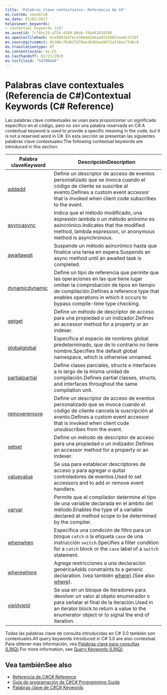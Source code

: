 ```yaml
---
title: 'Palabras clave contextuales: Referencia de C#'
ms.custom: seodec18
ms.date: 03/07/2017
helpviewer_keywords:
- contextual keywords [C#]
ms.assetid: 7c76bc29-a754-4389-b0ab-f6b441018298
ms.openlocfilehash: bce8901b4fec4386462ebaa85436b52aedc3f3bf
ms.sourcegitcommit: 6b308cf6d627d78ee36dbbae8972a310ac7fd6c8
ms.translationtype: HT
ms.contentlocale: es-ES
ms.lasthandoff: 01/23/2019
ms.locfileid: "54708446"
---
```

# <a name="contextual-keywords-c-reference"></a><span data-ttu-id="a5ba6-102">Palabras clave contextuales (Referencia de C#)</span><span class="sxs-lookup"><span data-stu-id="a5ba6-102">Contextual Keywords (C# Reference)</span></span>
<span data-ttu-id="a5ba6-103">Las palabras clave contextuales se usan para proporcionar un significado específico en el código, pero no son una palabra reservada en C#.</span><span class="sxs-lookup"><span data-stu-id="a5ba6-103">A contextual keyword is used to provide a specific meaning in the code, but it is not a reserved word in C#.</span></span> <span data-ttu-id="a5ba6-104">En esta sección se presentan las siguientes palabras clave contextuales:</span><span class="sxs-lookup"><span data-stu-id="a5ba6-104">The following contextual keywords are introduced in this section:</span></span>  
  
|<span data-ttu-id="a5ba6-105">Palabra clave</span><span class="sxs-lookup"><span data-stu-id="a5ba6-105">Keyword</span></span>|<span data-ttu-id="a5ba6-106">Descripción</span><span class="sxs-lookup"><span data-stu-id="a5ba6-106">Description</span></span>|  
|-------------|-----------------|  
|[<span data-ttu-id="a5ba6-107">add</span><span class="sxs-lookup"><span data-stu-id="a5ba6-107">add</span></span>](../../../csharp/language-reference/keywords/add.md)|<span data-ttu-id="a5ba6-108">Define un descriptor de acceso de eventos personalizado que se invoca cuando el código de cliente se suscribe al evento.</span><span class="sxs-lookup"><span data-stu-id="a5ba6-108">Defines a custom event accessor that is invoked when client code subscribes to the event.</span></span>|  
|[<span data-ttu-id="a5ba6-109">async</span><span class="sxs-lookup"><span data-stu-id="a5ba6-109">async</span></span>](../../../csharp/language-reference/keywords/async.md)|<span data-ttu-id="a5ba6-110">Indica que el método modificado, una expresión lambda o un método anónimo es asincrónico.</span><span class="sxs-lookup"><span data-stu-id="a5ba6-110">Indicates that the modified method, lambda expression, or anonymous method is asynchronous.</span></span>|  
|[<span data-ttu-id="a5ba6-111">await</span><span class="sxs-lookup"><span data-stu-id="a5ba6-111">await</span></span>](../../../csharp/language-reference/keywords/await.md)|<span data-ttu-id="a5ba6-112">Suspende un método asincrónico hasta que finalice una tarea en espera.</span><span class="sxs-lookup"><span data-stu-id="a5ba6-112">Suspends an async method until an awaited task is completed.</span></span>|  
|[<span data-ttu-id="a5ba6-113">dynamic</span><span class="sxs-lookup"><span data-stu-id="a5ba6-113">dynamic</span></span>](../../../csharp/language-reference/keywords/dynamic.md)|<span data-ttu-id="a5ba6-114">Define un tipo de referencia que permite que las operaciones en las que tiene lugar omitan la comprobación de tipos en tiempo de compilación.</span><span class="sxs-lookup"><span data-stu-id="a5ba6-114">Defines a reference type that enables operations in which it occurs to bypass compile-time type checking.</span></span>|  
|[<span data-ttu-id="a5ba6-115">get</span><span class="sxs-lookup"><span data-stu-id="a5ba6-115">get</span></span>](../../../csharp/language-reference/keywords/get.md)|<span data-ttu-id="a5ba6-116">Define un método de descriptor de acceso para una propiedad o un indizador.</span><span class="sxs-lookup"><span data-stu-id="a5ba6-116">Defines an accessor method for a property or an indexer.</span></span>|  
|[<span data-ttu-id="a5ba6-117">global</span><span class="sxs-lookup"><span data-stu-id="a5ba6-117">global</span></span>](../../../csharp/language-reference/keywords/global.md)|<span data-ttu-id="a5ba6-118">Especifica el espacio de nombres global predeterminado, que de lo contrario no tiene nombre.</span><span class="sxs-lookup"><span data-stu-id="a5ba6-118">Specifies the default global namespace, which is otherwise unnamed.</span></span>|  
|[<span data-ttu-id="a5ba6-119">partial</span><span class="sxs-lookup"><span data-stu-id="a5ba6-119">partial</span></span>](../../../csharp/language-reference/keywords/partial-type.md)|<span data-ttu-id="a5ba6-120">Define clases parciales, structs e interfaces a lo largo de la misma unidad de compilación.</span><span class="sxs-lookup"><span data-stu-id="a5ba6-120">Defines partial classes, structs, and interfaces throughout the same compilation unit.</span></span>|  
|[<span data-ttu-id="a5ba6-121">remove</span><span class="sxs-lookup"><span data-stu-id="a5ba6-121">remove</span></span>](../../../csharp/language-reference/keywords/remove.md)|<span data-ttu-id="a5ba6-122">Define un descriptor de acceso de eventos personalizado que se invoca cuando el código de cliente cancela la suscripción al evento.</span><span class="sxs-lookup"><span data-stu-id="a5ba6-122">Defines a custom event accessor that is invoked when client code unsubscribes from the event.</span></span>|  
|[<span data-ttu-id="a5ba6-123">set</span><span class="sxs-lookup"><span data-stu-id="a5ba6-123">set</span></span>](../../../csharp/language-reference/keywords/set.md)|<span data-ttu-id="a5ba6-124">Define un método de descriptor de acceso para una propiedad o un indizador.</span><span class="sxs-lookup"><span data-stu-id="a5ba6-124">Defines an accessor method for a property or an indexer.</span></span>|  
|[<span data-ttu-id="a5ba6-125">value</span><span class="sxs-lookup"><span data-stu-id="a5ba6-125">value</span></span>](../../../csharp/language-reference/keywords/value.md)|<span data-ttu-id="a5ba6-126">Se usa para establecer descriptores de acceso y para agregar o quitar controladores de eventos.</span><span class="sxs-lookup"><span data-stu-id="a5ba6-126">Used to set accessors and to add or remove event handlers.</span></span>|  
|[<span data-ttu-id="a5ba6-127">var</span><span class="sxs-lookup"><span data-stu-id="a5ba6-127">var</span></span>](../../../csharp/language-reference/keywords/var.md)|<span data-ttu-id="a5ba6-128">Permite que el compilador determine el tipo de una variable declarada en el ámbito del método.</span><span class="sxs-lookup"><span data-stu-id="a5ba6-128">Enables the type of a variable declared at method scope to be determined by the compiler.</span></span>|  
|[<span data-ttu-id="a5ba6-129">when</span><span class="sxs-lookup"><span data-stu-id="a5ba6-129">when</span></span>](when.md)|<span data-ttu-id="a5ba6-130">Especifica una condición de filtro para un bloque `catch` o la etiqueta `case` de una instrucción `switch`.</span><span class="sxs-lookup"><span data-stu-id="a5ba6-130">Specifies a filter condition for a `catch` block or the `case` label of a `switch` statement.</span></span>|
|[<span data-ttu-id="a5ba6-131">where</span><span class="sxs-lookup"><span data-stu-id="a5ba6-131">where</span></span>](../../../csharp/language-reference/keywords/where-generic-type-constraint.md)|<span data-ttu-id="a5ba6-132">Agrega restricciones a una declaración genérica</span><span class="sxs-lookup"><span data-stu-id="a5ba6-132">Adds constraints to a generic declaration.</span></span> <span data-ttu-id="a5ba6-133">(vea también [where](../../../csharp/language-reference/keywords/where-clause.md)).</span><span class="sxs-lookup"><span data-stu-id="a5ba6-133">(See also [where](../../../csharp/language-reference/keywords/where-clause.md)).</span></span>|  
|[<span data-ttu-id="a5ba6-134">yield</span><span class="sxs-lookup"><span data-stu-id="a5ba6-134">yield</span></span>](../../../csharp/language-reference/keywords/yield.md)|<span data-ttu-id="a5ba6-135">Se usa en un bloque de iteradores para devolver un valor al objeto enumerador o para señalar el final de la iteración.</span><span class="sxs-lookup"><span data-stu-id="a5ba6-135">Used in an iterator block to return a value to the enumerator object or to signal the end of iteration.</span></span>|  
  
 <span data-ttu-id="a5ba6-136">Todas las palabras clave de consulta introducidas en C# 3.0 también son contextuales.</span><span class="sxs-lookup"><span data-stu-id="a5ba6-136">All query keywords introduced in C# 3.0 are also contextual.</span></span> <span data-ttu-id="a5ba6-137">Para obtener más información, vea [Palabras clave para consultas (LINQ)](../../../csharp/language-reference/keywords/query-keywords.md).</span><span class="sxs-lookup"><span data-stu-id="a5ba6-137">For more information, see [Query Keywords (LINQ)](../../../csharp/language-reference/keywords/query-keywords.md).</span></span>  
  
## <a name="see-also"></a><span data-ttu-id="a5ba6-138">Vea también</span><span class="sxs-lookup"><span data-stu-id="a5ba6-138">See also</span></span>

- [<span data-ttu-id="a5ba6-139">Referencia de C#</span><span class="sxs-lookup"><span data-stu-id="a5ba6-139">C# Reference</span></span>](../../../csharp/language-reference/index.md)
- [<span data-ttu-id="a5ba6-140">Guía de programación de C#</span><span class="sxs-lookup"><span data-stu-id="a5ba6-140">C# Programming Guide</span></span>](../../../csharp/programming-guide/index.md)
- [<span data-ttu-id="a5ba6-141">Palabras clave de C#</span><span class="sxs-lookup"><span data-stu-id="a5ba6-141">C# Keywords</span></span>](../../../csharp/language-reference/keywords/index.md)
